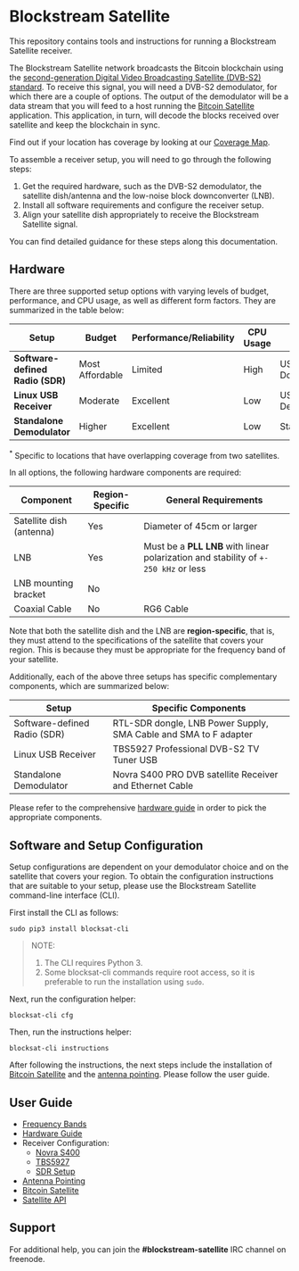 # Blockstream Satellite

This repository contains tools and instructions for running a Blockstream
Satellite receiver.

The Blockstream Satellite network broadcasts the Bitcoin blockchain using the
[second-generation Digital Video Broadcasting Satellite (DVB-S2)
standard](https://en.wikipedia.org/wiki/DVB-S2). To receive this signal, you
will need a DVB-S2 demodulator, for which there are a couple of options. The
output of the demodulator will be a data stream that you will feed to a host
running the [Bitcoin
Satellite](https://github.com/Blockstream/bitcoinsatellite/) application. This
application, in turn, will decode the blocks received over satellite and keep
the blockchain in sync.

Find out if your location has coverage by looking at our [Coverage
   Map](https://blockstream.com/satellite/#satellite_network-coverage).

To assemble a receiver setup, you will need to go through the following steps:

1. Get the required hardware, such as the DVB-S2 demodulator, the satellite
   dish/antenna and the low-noise block downconverter (LNB).
2. Install all software requirements and configure the receiver setup.
3. Align your satellite dish appropriately to receive the Blockstream Satellite
   signal.

You can find detailed guidance for these steps along this documentation.

## Hardware

There are three supported setup options with varying levels of budget,
performance, and CPU usage, as well as different form factors. They are
summarized in the table below:

| **Setup**                        | Budget          | Performance/Reliability | CPU Usage  | Form Factor | Dual Satellite* |
|----------------------------------|-----------------|-------------------------|------------|-------------|-----------------|
| **Software-defined Radio (SDR)** | Most Affordable | Limited                 | High       | USB Dongle  | No              |
| **Linux USB Receiver**           | Moderate        | Excellent               | Low        | USB Device  | No              |
| **Standalone Demodulator**       | Higher          | Excellent               | Low        | Standalone  | Yes             |

<sup>*</sup> Specific to locations that have overlapping coverage from two satellites.

In all options, the following hardware components are required:

| Component                | Region-Specific | General Requirements |
|--------------------------|-----------------|----------------------------|
| Satellite dish (antenna) | Yes             | Diameter of 45cm or larger |
| LNB                      | Yes             | Must be a **PLL LNB** with linear polarization and stability of `+- 250 kHz` or less |
| LNB mounting bracket     | No              |                            |
| Coaxial Cable            | No              | RG6 Cable                  |

Note that both the satellite dish and the LNB are **region-specific**, that is,
they must attend to the specifications of the satellite that covers your
region. This is because they must be appropriate for the frequency band of your
satellite.

Additionally, each of the above three setups has specific complementary
components, which are summarized below:

| Setup | Specific Components |
|--------------------|---------|
| Software-defined Radio (SDR) | RTL-SDR dongle, LNB Power Supply, SMA Cable and SMA to F adapter |
| Linux USB Receiver | TBS5927 Professional DVB-S2 TV Tuner USB |
| Standalone Demodulator | Novra S400 PRO DVB satellite Receiver and Ethernet Cable  |

Please refer to the comprehensive [hardware guide](doc/hardware.md) in order to
pick the appropriate components.

## Software and Setup Configuration

Setup configurations are dependent on your demodulator choice and on the
satellite that covers your region. To obtain the configuration instructions that
are suitable to your setup, please use the Blockstream Satellite command-line
interface (CLI).

First install the CLI as follows:
```
sudo pip3 install blocksat-cli
```

> NOTE:
> 1. The CLI requires Python 3.
> 2. Some blocksat-cli commands require root access, so it is preferable to run
> the installation using `sudo`.

Next, run the configuration helper:
```
blocksat-cli cfg
```

Then, run the instructions helper:
```
blocksat-cli instructions
```

After following the instructions, the next steps include the installation of
[Bitcoin Satellite](doc/bitcoin.md) and the [antenna
pointing](doc/antenna-pointing.md). Please follow the user guide.

## User Guide

- [Frequency Bands](doc/frequency.md)
- [Hardware Guide](doc/hardware.md)
- Receiver Configuration:
    - [Novra S400](doc/s400.md)
    - [TBS5927](doc/tbs.md)
    - [SDR Setup](doc/sdr.md)
- [Antenna Pointing](doc/antenna-pointing.md)
- [Bitcoin Satellite](doc/bitcoin.md)
- [Satellite API](api/README.md)

## Support

For additional help, you can join the **#blockstream-satellite** IRC channel on
freenode.

